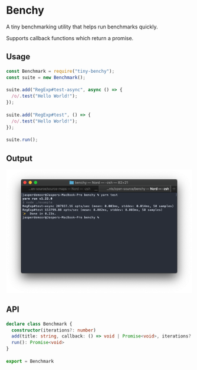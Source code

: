 # Benchy

A tiny benchmarking utility that helps run benchmarks quickly.

Supports callback functions which return a promise.

## Usage

```js
const Benchmark = require("tiny-benchy");
const suite = new Benchmark();

suite.add("RegExp#test-async", async () => {
  /o/.test("Hello World!");
});

suite.add("RegExp#test", () => {
  /o/.test("Hello World!");
});

suite.run();
```

## Output

![Screenshot](./screenshot.png)

## API

```ts
declare class Benchmark {
  constructor(iterations?: number)
  add(title: string, callback: () => void | Promise<void>, iterations?: number): void
  run(): Promise<void>
}

export = Benchmark
```
